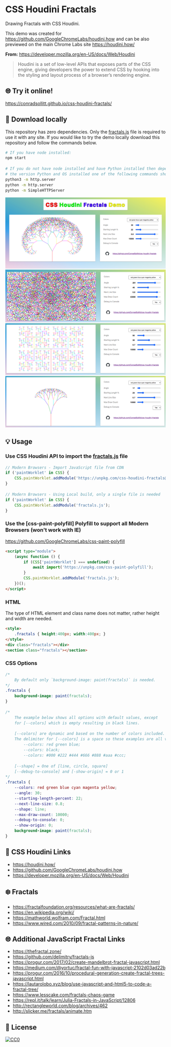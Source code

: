 # CSS Houdini Fractals

Drawing Fractals with CSS Houdini.

This demo was created for https://github.com/GoogleChromeLabs/houdini.how and can be also previewed on the main Chrome Labs site https://houdini.how/

**From:** https://developer.mozilla.org/en-US/docs/Web/Houdini
> Houdini is a set of low-level APIs that exposes parts of the CSS engine, giving developers the power to extend CSS by hooking into the styling and layout process of a browser’s rendering engine.

## 🌐 Try it online!

https://conradsollitt.github.io/css-houdini-fractals/

## 🚀 Download locally

This repository has zero dependencies. Only the [fractals.js](fractals.js) file is required to use it with any site. If you would like to try the demo locally download this repository and follow the commands below.

```bash
# If you have node installed:
npm start

# If you do not have node installed and have Python installed then depending on
# the version Python and OS installed one of the following commands should work:
python3 -m http.server
python -m http.server
python -m SimpleHTTPServer
```

<img src="img/css-houdini-fractals.png" alt="CSS Houdini Fractals">

<img src="img/fractals-1.png" alt="CSS Houdini Fractals">

<img src="img/fractals-2.png" alt="CSS Houdini Fractals">

<img src="img/fractals-3.png" alt="CSS Houdini Fractals">

## 💡 Usage

### Use CSS Houdini API to import the [fractals.js](fractals.js) file

```js
// Modern Browsers - Import JavaScript file from CDN
if ('paintWorklet' in CSS) {
    CSS.paintWorklet.addModule('https://unpkg.com/css-houdini-fractals@1.1.0/fractals.js');
}

// Modern Browsers - Using Local build, only a single file is needed
if ('paintWorklet' in CSS) {
    CSS.paintWorklet.addModule('fractals.js');
}
```

### Use the [css-paint-polyfill] Polyfill to support all Modern Browsers (won't work with IE)

https://github.com/GoogleChromeLabs/css-paint-polyfill

```html
<script type="module">
    (async function () {
        if (CSS['paintWorklet'] === undefined) {
            await import('https://unpkg.com/css-paint-polyfill');
        }
        CSS.paintWorklet.addModule('fractals.js');
    })();
</script>
```

### HTML

The type of HTML element and class name does not matter, rather height and width are needed.

```html
<style>
    .fractals { height:400px; width:400px; }
</style>
<div class="fractals"></div>
<section class="fractals"></section>
```

### CSS Options

```css
/*
    By default only `background-image: paint(fractals)` is needed.
*/
.fractals {
    background-image: paint(fractals);
}

/*
    The example below shows all options with default values, except
    for [--colors] which is empty resulting in black lines.

    [--colors] are dynamic and based on the number of colors included.
    The delimiter for [--colors] is a space so these examples are all valid:
        --colors: red green blue;
        --colors: black;
        --colors: #000 #222 #444 #666 #888 #aaa #ccc;

    [--shape] = One of [line, circle, square]
    [--debug-to-console] and [-show-origin] = 0 or 1
*/
.fractals {
    --colors: red green blue cyan magenta yellow;
    --angle: 30;
    --starting-length-percent: 22;
    --next-line-size: 0.8;
    --shape: line;
    --max-draw-count: 10000;
    --debug-to-console: 0;
    --show-origin: 0;
    background-image: paint(fractals);
}
```

## 🎨 CSS Houdini Links

* https://houdini.how/
* https://github.com/GoogleChromeLabs/houdini.how
* https://developer.mozilla.org/en-US/docs/Web/Houdini

## ❄️ Fractals

* https://fractalfoundation.org/resources/what-are-fractals/
* https://en.wikipedia.org/wiki/
* https://mathworld.wolfram.com/Fractal.html
* https://www.wired.com/2010/09/fractal-patterns-in-nature/

## 🌐 Additional JavaScript Fractal Links
* https://thefractal.zone/
* https://github.com/delimitry/fractals-js
* https://progur.com/2017/02/create-mandelbrot-fractal-javascript.html
* https://medium.com/@yortuc/fractal-fun-with-javascript-2102d03ad22b
* https://progur.com/2016/10/procedural-generation-create-fractal-trees-javascript.html
* https://lautarolobo.xyz/blog/use-javascript-and-html5-to-code-a-fractal-tree/
* https://www.lesscake.com/fractals-chaos-game
* https://repl.it/talk/learn/Julia-Fractals-in-JavaScript/12806
* http://rectangleworld.com/blog/archives/462
* http://slicker.me/fractals/animate.htm

## 📝 License

[![CC0](https://licensebuttons.net/p/zero/1.0/88x31.png)](https://creativecommons.org/publicdomain/zero/1.0/)
